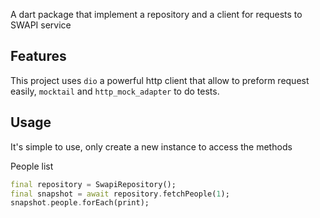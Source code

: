 A dart package that implement a repository and a client for requests to SWAPI service

## Features

This project uses `dio` a powerful http client that allow to preform request easily, `mocktail` and `http_mock_adapter` to do tests.
## Usage

It's simple to use, only create a new instance to access the methods

People list

```dart
final repository = SwapiRepository();
final snapshot = await repository.fetchPeople(1);
snapshot.people.forEach(print);
```

